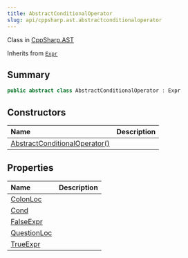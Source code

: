 ```yaml
---
title: AbstractConditionalOperator
slug: api/cppsharp.ast.abstractconditionaloperator
---
```

Class in [CppSharp.AST](/api/cppsharp/ast)

Inherits from [`Expr`](/api/cppsharp/ast/expr)

## Summary



```csharp
public abstract class AbstractConditionalOperator : Expr
```

## Constructors

|Name|Description|
|:---|:---|
|[AbstractConditionalOperator\(\)](/api/cppsharp/ast/abstractconditionaloperator//ctor)||

## Properties

|Name|Description|
|:---|:---|
|[ColonLoc](/api/cppsharp/ast/abstractconditionaloperator/colonloc)||
|[Cond](/api/cppsharp/ast/abstractconditionaloperator/cond)||
|[FalseExpr](/api/cppsharp/ast/abstractconditionaloperator/falseexpr)||
|[QuestionLoc](/api/cppsharp/ast/abstractconditionaloperator/questionloc)||
|[TrueExpr](/api/cppsharp/ast/abstractconditionaloperator/trueexpr)||

